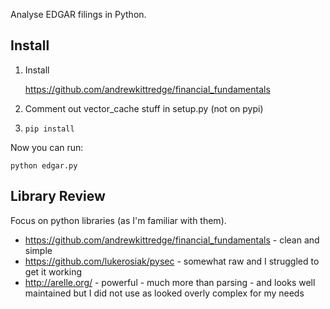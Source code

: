 Analyse EDGAR filings in Python.

## Install

1. Install

    <https://github.com/andrewkittredge/financial_fundamentals>

2. Comment out vector_cache stuff in setup.py (not on pypi)

3. `pip install`

Now you can run:

    python edgar.py

## Library Review

Focus on python libraries (as I'm familiar with them).

* https://github.com/andrewkittredge/financial_fundamentals - clean and simple
* https://github.com/lukerosiak/pysec - somewhat raw and I struggled to get it working
* http://arelle.org/ - powerful - much more than parsing - and looks well
  maintained but I did not use as looked overly complex for my needs

